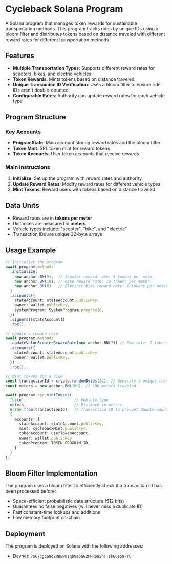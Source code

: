 # Cycleback Solana Program

A Solana program that manages token rewards for sustainable transportation methods. This program tracks rides by unique IDs using a bloom filter and distributes tokens based on distance traveled with different reward rates for different transportation methods.

## Features

- **Multiple Transportation Types**: Supports different reward rates for scooters, bikes, and electric vehicles
- **Token Rewards**: Mints tokens based on distance traveled
- **Unique Transaction ID Verification**: Uses a bloom filter to ensure ride IDs aren't double-counted
- **Configurable Rates**: Authority can update reward rates for each vehicle type

## Program Structure

### Key Accounts

- **ProgramState**: Main account storing reward rates and the bloom filter
- **Token Mint**: SPL token mint for reward tokens
- **Token Accounts**: User token accounts that receive rewards

### Main Instructions

1. **Initialize**: Set up the program with reward rates and authority
2. **Update Reward Rates**: Modify reward rates for different vehicle types
3. **Mint Tokens**: Reward users with tokens based on distance traveled

## Data Units

- Reward rates are in **tokens per meter**
- Distances are measured in **meters**
- Vehicle types include: "scooter", "bike", and "electric"
- Transaction IDs are unique 32-byte arrays

## Usage Example

```typescript
// Initialize the program
await program.methods
  .initialize(
    new anchor.BN(5),  // Scooter reward rate: 5 tokens per meter
    new anchor.BN(10), // Bike reward rate: 10 tokens per meter
    new anchor.BN(8)   // Electric bike reward rate: 8 tokens per meter
  )
  .accounts({
    stateAccount: stateAccount.publicKey,
    owner: wallet.publicKey,
    systemProgram: SystemProgram.programId,
  })
  .signers([stateAccount])
  .rpc();

// Update a reward rate
await program.methods
  .updateValueScooterRewardRate(new anchor.BN(7)) // New rate: 7 tokens per meter
  .accounts({
    stateAccount: stateAccount.publicKey,
    owner: wallet.publicKey,
  })
  .rpc();

// Mint tokens for a ride
const transactionId = crypto.randomBytes(32); // Generate a unique transaction ID
const meters = new anchor.BN(100); // 100 meters traveled

await program.rpc.mintTokens(
  "bike",                     // Vehicle type
  meters,                     // Distance in meters 
  Array.from(transactionId),  // Transaction ID to prevent double counting
  {
    accounts: {
      stateAccount: stateAccount.publicKey,
      mint: cyclebackMint.publicKey,
      tokenAccount: userTokenAccount,
      owner: wallet.publicKey,
      tokenProgram: TOKEN_PROGRAM_ID,
    }
  }
);
```

## Bloom Filter Implementation

The program uses a bloom filter to efficiently check if a transaction ID has been processed before:

- Space-efficient probabilistic data structure (512 bits)
- Guarantees no false negatives (will never miss a duplicate ID)
- Fast constant-time lookups and additions
- Low memory footprint on-chain

## Deployment

The program is deployed on Solana with the following addresses:

- Devnet: `7o67cgqG8dZRBEw8zqb8m6aG2FHRpQShTTskGGs59FrU` 